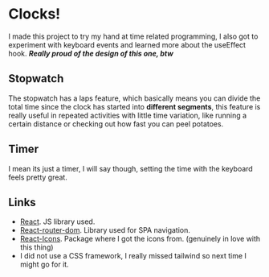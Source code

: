 # Clocks! 
I made this project to try my hand at time related programming, I also got to experiment 
with keyboard events and learned more about the useEffect hook. **_Really proud of the design of this one, btw_**

## Stopwatch
The stopwatch has a laps feature, which basically means you can divide the total time 
since the clock has started into **different segments**, this feature is really useful
in repeated activities with little time variation, like running a certain distance or
checking out how fast you can peel potatoes.

## Timer
I mean its just a timer, I will say though, setting the time with the keyboard feels pretty great.


## Links
* [React](https://es.reactjs.org/). JS library used.
* [React-router-dom](https://v5.reactrouter.com/web/guides/quick-start). Library used for SPA navigation.
* [React-Icons](https://react-icons.github.io/react-icons/). Package where I got the icons from. (genuinely in love with this thing)
* I did not use a CSS framework, I really missed tailwind so next time I might go for it.
